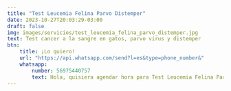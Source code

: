 ```yaml
---
title: "Test Leucemia Felina Parvo Distemper"
date: 2023-10-27T20:03:29-03:00
draft: false
img: images/servicios/test_leucemia_felina_parvo_distemper.jpg
text: Test cancer a la sangre en gatos, parvo virus y distemper
btn:
    title: ¡Lo quiero!
    url: "https://api.whatsapp.com/send?l=es&type=phone_number&"
    whatsapp:
        number: 56975440757
        text: Hola, quisiera agendar hora para Test Leucemia Felina Parvo Distemper
---
```

